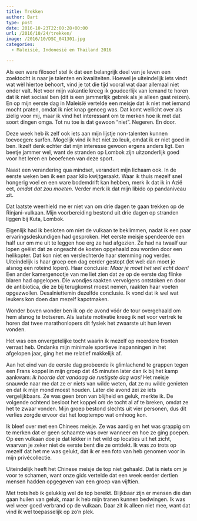 ```yaml
---
title: Trekken
author: Bart
type: post
date: 2016-10-23T22:00:28+00:00
url: /2016/10/24/trekken/
image: /2016/10/DSC_041301.jpg
categories:
  - Maleisië, Indonesië en Thailand 2016

---
```

Als een ware filosoof stel ik dat een belangrijk deel van je leven een zoektocht is naar je talenten en kwaliteiten. Hoewel je uiteindelijk iets vindt wat wèl hiertoe behoort, vind je tot die tijd vooral wat daar allemaal niet onder valt. Net voor mijn vakantie kreeg ik goudeerlijk van iemand te horen dat ik niet sociaal ben (dit is een jammerlijk gebrek als je alleen gaat reizen). En op mijn eerste dag in Maleisië vertelde een meisje dat ik niet met iemand mocht praten, omdat ik niet knap genoeg was. Dat komt wellicht over als zielig voor mij, maar ik vind het interessant om te merken hoe ik met dat soort dingen omga. Tot nu toe is dat gewoon &#8220;niet&#8221;. Negeren. En door.

Deze week heb ik zelf ook iets aan mijn lijstje non-talenten kunnen toevoegen: surfen. Mogelijk vind ik het niet zo leuk, omdat ik er niet goed in ben. Ikzelf denk echter dat mijn interesse gewoon ergens anders ligt. Een beetje jammer wel, want de stranden op Lombok zijn uitzonderlijk goed voor het leren en beoefenen van deze sport.

Naast een verandering qua mindset, verandert mijn lichaam ook. In de eerste weken ben ik een paar kilo kwijtgeraakt. Waar ik thuis mezelf snel hongerig voel en een ware bodemdrift kan hebben, merk ik dat ik in Azië eet, _omdat dat zou moeten_. <span style="font-size: 1em;">Verder merk ik dat mijn libido op pandaniveau zit.</span>

Dat laatste weerhield me er niet van om drie dagen te gaan trekken op de Rinjani-vulkaan. Mijn voorbereiding bestond uit drie dagen op stranden liggen bij Kuta, Lombok.

Eigenlijk had ik besloten om níet de vulkaan te beklimmen, nadat ik een paar ervaringsdeskundigen had gesproken. Het eerste meisje spendeerde een half uur om me uit te leggen hoe erg ze had afgezien. Ze had na twaalf uur lopen geëist dat ze ongeacht de kosten opgehaald zou worden door een helikopter. Dat kon niet en verslechterde haar stemming nog verder. Uiteindelijk is haar groep een dag eerder gestopt (let wel: dan moet je alsnog een roteind lopen). Haar conclusie: <span style="font-size: 1em;"><em>Maar je moet het wel echt doen!</em> Een ander kamergenootje van me liet zien dat ze op de eerste dag flinke blaren had opgelopen. Die wondjes raakten vervolgens ontstoken en door de antibiotica, die ze bij terugkomst moest nemen, raakten haar voeten opgezwollen. Desalniettemin dezelfde conclusie. Ik vond dat ik wel wat leukers kon doen dan mezelf kapotmaken.</span>

Wonder boven wonder ben ik op de avond vóór de tour overgehaald om hem alsnog te trotseren. Als laatste motivatie kreeg ik net voor vertrek te horen dat twee marathonlopers dit fysiek het zwaarste uit hun leven vonden.

Het was een onvergetelijke tocht waarin ik mezelf op meerdere fronten verrast heb. Ondanks mijn minimale sportieve inspanningen in het afgelopen jaar, ging het me relatief makkelijk af.

Aan het eind van de eerste dag probeerde ik glimlachend te grappen tegen een Frans koppel in mijn groep dat 45 minuten later dan ik bij het kamp aankwam: <span style="font-size: 1em;"><em>Ik hoorde dat vandaag de rustigste dag was!</em> Het meisje snauwde naar me dat ze er niets van wilde weten, dat ze nu wilde genieten en dat ik mijn mond moest houden. Later die avond zei ze iets vergelijkbaars. Ze was geen bron van blijheid en geluk, merkte ik. De volgende ochtend besloot het koppel om de tocht al af te breken, omdat ze het te zwaar vonden. Mijn groep bestond slechts uit vier personen, dus dit verlies zorgde ervoor dat het looptempo wat omhoog kon.</span>

Ik bleef over met een Chinees meisje. Ze was aardig en het was grappig om te merken dat er geen schaamte was over wanneer en hoe ze ging poepen. Op een vulkaan doe je dat lekker in het wild op locaties uit het zicht, waarvan je zeker niet de eerste bent die ze ontdekt. Ik was zo trots op mezelf dat het me was gelukt, dat ik er een foto van heb genomen voor in mijn privécollectie.

Uiteindelijk heeft het Chinese meisje de top niet gehaald. Dat is niets om je voor te schamen, want onze gids vertelde dat een week eerder dertien mensen hadden opgegeven van een groep van vijftien.

Met trots heb ik gelukkig wel de top bereikt. Blijkbaar zijn er mensen die dan gaan huilen van geluk, maar ik heb mijn tranen kunnen bedwingen. Ik was wel weer goed verbrand op de vulkaan. Daar zit ik alleen niet mee, want dat vind ik wel toepasselijk op zo&#8217;n plek.
